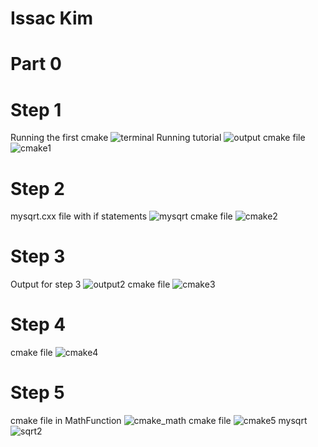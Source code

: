 # Issac Kim

# Part 0

# Step 1
Running the first cmake
![terminal](Screenshot_7.png)
Running tutorial
![output](Screenshot_8.png)
cmake file
![cmake1](Screenshot_9.png)

# Step 2
mysqrt.cxx file with if statements
![mysqrt](Screenshot_10.png)
cmake file
![cmake2](Screenshot_11.png)

# Step 3
Output for step 3
![output2](Screenshot_12.png)
cmake file
![cmake3](Screenshot_13.png)

# Step 4
cmake file
![cmake4](Screenshot_14.png)

# Step 5
cmake file in MathFunction
![cmake_math](Screenshot_15.png)
cmake file
![cmake5](Screenshot_16.png)
mysqrt
![sqrt2](Screenshot_17.png)
